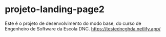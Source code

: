 # projeto-landing-page2
Este é o projeto de desenvolvimento do modo base, do curso de Engenheiro de Software da Escola DNC.
https://testedncghda.netlify.app/
